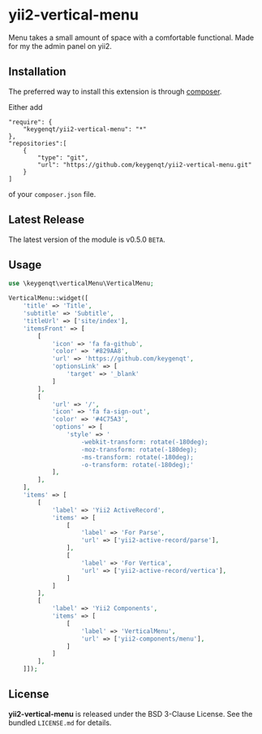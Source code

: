 yii2-vertical-menu
===================

Menu takes a small amount of space with a comfortable functional. Made for my the admin panel on yii2.

## Installation

The preferred way to install this extension is through [composer](http://getcomposer.org/download/).

Either add

```
"require": {
    "keygenqt/yii2-vertical-menu": "*"
},
"repositories":[
    {
        "type": "git",
        "url": "https://github.com/keygenqt/yii2-vertical-menu.git"
    }
]
```

of your `composer.json` file.

## Latest Release

The latest version of the module is v0.5.0 `BETA`.

## Usage

```php
use \keygenqt\verticalMenu\VerticalMenu;

VerticalMenu::widget([
	'title' => 'Title',
	'subtitle' => 'Subtitle',
	'titleUrl' => ['site/index'],
	'itemsFront' => [
		[
			'icon' => 'fa fa-github',
			'color' => '#829AA8',
			'url' => 'https://github.com/keygenqt',
			'optionsLink' => [
				'target' => '_blank'
			]
		], 
		[
			'url' => '/',
			'icon' => 'fa fa-sign-out',
			'color' => '#4C75A3',
			'options' => [
				'style' => '
					-webkit-transform: rotate(-180deg); 
					-moz-transform: rotate(-180deg);
					-ms-transform: rotate(-180deg);
					-o-transform: rotate(-180deg);'
			],
		], 
	],
	'items' => [
		[
			'label' => 'Yii2 ActiveRecord',
			'items' => [
				[
					'label' => 'For Parse', 
					'url' => ['yii2-active-record/parse'],
				],
				[
					'label' => 'For Vertica', 
					'url' => ['yii2-active-record/vertica'],
				]
			]
		], 
		[
			'label' => 'Yii2 Components', 
			'items' => [
				[
					'label' => 'VerticalMenu', 
					'url' => ['yii2-components/menu'],
				]
			]
		], 
	]]);

```

## License

**yii2-vertical-menu** is released under the BSD 3-Clause License. See the bundled `LICENSE.md` for details.


